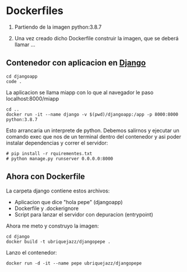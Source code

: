 # Dockerfiles

1. Partiendo de la imagen python:3.8.7

2. Una vez creado dicho Dockerfile construir la imagen, que se deberá llamar ...

## Contenedor con aplicacion en [Django](https://www.youtube.com/watch?v=LJ1_hxw1c38&list=PL-8CyWabyNa85xowmOeBMCspbrn6qNWgl&index=6)

    cd djangoapp
    code .

La aplicacion se llama miapp con lo que al navegador le paso localhost:8000/miapp

    cd ..
    docker run -it --name django -v $(pwd)/djangoapp:/app -p 8000:8000 python:3.8.7

Esto arrancaria un interprete de python. Debemos salirnos y ejecutar un comando exec que nos de un terminal dentro del contenedor y asi poder instalar dependencias y correr el servidor:
   
    # pip install -r rquirementes.txt
    # python manage.py runserver 0.0.0.0:8000

##  Ahora con Dockerfile

La carpeta django contiene estos archivos:
- Aplicacion que dice "hola pepe" (djangoapp)
- Dockerfile y .dockerignore
- Script para lanzar el servidor con depuracion (entrypoint)

Ahora me meto y construyo la imagen:

    cd django
    docker build -t ubriquejazz/djangopepe .

Lanzo el contenedor:

    docker run -d -it --name pepe ubriquejazz/djangopepe


    